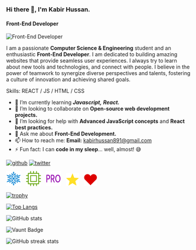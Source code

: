 ### Hi there 👋, I'm Kabir Hussan.
#### **Front-End Developer**
![**Front-End Developer**](https://pbs.twimg.com/profile_banners/1378700021059579905/1733577675/1500x500)

I am a passionate **Computer Science & Engineering** student and an enthusiastic **Front-End Developer**. I am dedicated to building amazing websites that provide seamless user experiences. I always try to learn about new tools and technologies, and connect with people. I believe in the power of teamwork to synergize diverse perspectives and talents, fostering a culture of innovation and achieving shared goals. 

Skills:  REACT / JS / HTML / CSS

- 🌱 I’m currently learning ***Javascript,*** ***React.*** 
- 👯 I’m looking to collaborate on  **Open-source web development projects.** 
- 🤔 I’m looking for help with **Advanced JavaScript concepts** and  **React best practices.**  
- 💬 Ask me about **Front-End Development.** 
- 📫 How to reach me: **Email:** kabirhussan891@gmail.com 
- ⚡ Fun fact:  I can **code in my sleep**... well, almost! 😅   


[<img src='https://cdn.jsdelivr.net/npm/simple-icons@3.0.1/icons/github.svg' alt='github' height='40'>](https://github.com/kabir-hussan)  [<img src='https://cdn.jsdelivr.net/npm/simple-icons@3.0.1/icons/twitter.svg' alt='twitter' height='40'>](https://twitter.com/@100KabirHussan)  

<a href='https://archiveprogram.github.com/'><img src='https://raw.githubusercontent.com/acervenky/animated-github-badges/master/assets/acbadge.gif' width='40' height='40'></a> <a href='https://docs.github.com/en/developers'><img src='https://raw.githubusercontent.com/acervenky/animated-github-badges/master/assets/devbadge.gif' width='40' height='40'></a> <a href='https://github.com/pricing'><img src='https://raw.githubusercontent.com/acervenky/animated-github-badges/master/assets/pro.gif' width='40' height='40'></a> <a href='https://stars.github.com/'><img src='https://raw.githubusercontent.com/acervenky/animated-github-badges/master/assets/starbadge.gif' width='35' height='35'></a> <a href='https://docs.github.com/en/github/supporting-the-open-source-community-with-github-sponsors'><img src='https://raw.githubusercontent.com/acervenky/animated-github-badges/master/assets/sponsorbadge.gif' width='35' height='35'></a> 

[![trophy](https://github-profile-trophy.vercel.app/?username=kabir-hussan)](https://github.com/ryo-ma/github-profile-trophy)

[![Top Langs](https://github-readme-stats.vercel.app/api/top-langs/?username=kabir-hussan)](https://github.com/anuraghazra/github-readme-stats)

![GitHub stats](https://github-readme-stats.vercel.app/api?username=kabir-hussan&show_icons=true)  

![Vaunt Badge](https://api.vaunt.dev/v1/github/entities/kabir-hussan/contributions?format=svg&private=false)  

![GitHub streak stats](https://streak-stats.demolab.com/?user=kabir-hussan)  

